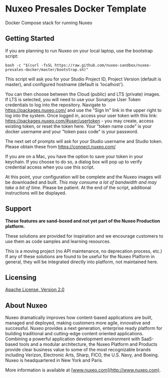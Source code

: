 # Nuxeo Presales Docker Template

Docker Compose stack for running Nuxeo

## Getting Started

If you are planning to run Nuxeo on your local laptop, use the bootstrap script:

```
bash -c "$(curl -fsSL https://raw.github.com/nuxeo-sandbox/nuxeo-presales-docker/master/bootstrap.sh)"
```

This script will ask you for your Studio Project ID, Project Version (default is master), 
and configured hostname (default is 'localhost').

You can then choose between the Cloud (public) and LTS (private) images.  If LTS
is selected, you will need to use your Sonatype User Token credentials to log into
the repository.  Navigate to https://packages.nuxeo.com/ and use the "Sign In"
link in the upper right to log into the system.  Once logged in, access your user
token with this link: https://packages.nuxeo.com/#user/usertoken - you may create,
access existing token, or reset the token here.  Your "token name code" is your
docker username and your "token pass code" is your password.

The next set of prompts will ask for your Studio username and Studio token. 
Please obtain these from https://connect.nuxeo.com/

If you are on a Mac, you have  the option to save your token in your keychain.  If
you choose to do so, a dialog box will pop up to verify credential access when you
use this script.

At this point, your configuration will be complete and the Nuxeo images will be
downloaded and built.  _This may consume a lot of bandwidth and may take a bit of
time_.  Please be patient.  At the end of the script, additional instructions will
be displayed.
## Support

**These features are sand-boxed and not yet part of the Nuxeo Production platform.**

These solutions are provided for inspiration and we encourage customers to use them as code samples and learning resources.

This is a moving project (no API maintenance, no deprecation process, etc.) If any of these solutions are found to be useful for the Nuxeo Platform in general, they will be integrated directly into platform, not maintained here.

## Licensing

[Apache License, Version 2.0](http://www.apache.org/licenses/LICENSE-2.0)

## About Nuxeo

Nuxeo dramatically improves how content-based applications are built, managed and deployed, making customers more agile, innovative and successful. Nuxeo provides a next generation, enterprise ready platform for building traditional and cutting-edge content oriented applications. Combining a powerful application development environment with SaaS-based tools and a modular architecture, the Nuxeo Platform and Products provide clear business value to some of the most recognizable brands including Verizon, Electronic Arts, Sharp, FICO, the U.S. Navy, and Boeing. Nuxeo is headquartered in New York and Paris.

More information is available at [www.nuxeo.com](http://www.nuxeo.com).

